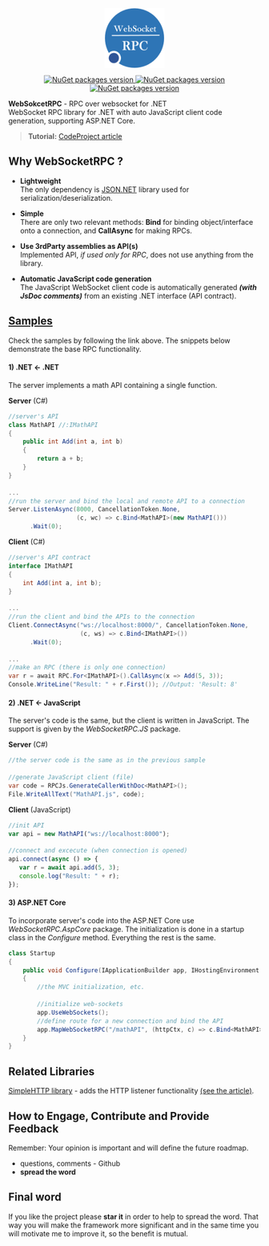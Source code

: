 <p align="center">
    <img src="Deploy/Logo/Logo-big.png" alt="WebSocketRPC logo" width="120" align="center" />
</p>

<p align="center">
    <a href="https://www.nuget.org/packages/WebsocketRPC.Standalone/"> <img src="https://img.shields.io/badge/WebSokcetRPC.Standalone-v1.x-blue.svg?style=flat-square" alt="NuGet packages version"/>  </a>
    <a href="https://www.nuget.org/packages/WebsocketRPC.JS/"> <img src="https://img.shields.io/badge/WebSokcetRPC.JS-v1.x-blue.svg?style=flat-square" alt="NuGet packages version"/>  </a>
    <a href="https://www.nuget.org/packages/WebsocketRPC.AspCore/"> <img src="https://img.shields.io/badge/WebSokcetRPC.AspCore-v1.x-blue.svg?style=flat-square" alt="NuGet packages version"/>  </a>
</p>

**WebSokcetRPC** - RPC over websocket for .NET    
WebSocket RPC library for .NET with auto JavaScript client code generation, supporting ASP.NET Core.

 > **Tutorial:** <a href="https://www.codeproject.com/Articles/1210957/Introducing-Lightweight-WebSocket-RPC-Library-for" target="_blank">CodeProject article</a>


## Why WebSocketRPC ?

+ **Lightweight**   
The only dependency is <a href="https://www.newtonsoft.com/json">JSON.NET</a> library used for serialization/deserialization.

+ **Simple**   
There are only two relevant methods: **Bind** for binding object/interface onto a connection, and **CallAsync** for making RPCs.

+ **Use 3rdParty assemblies as API(s)**   
Implemented API, *if used only for RPC*, does not use anything from the library.

+ **Automatic JavaScript code generation**  
 The JavaScript WebSocket client code is automatically generated **_(with JsDoc comments)_** from an existing .NET interface (API contract).

 
## <a href="Samples/"> Samples</a>

Check the samples by following the link above. The snippets below demonstrate the base RPC functionality.

#### 1) .NET <- .NET
The server implements a math API containing a single function.

**Server** (C#)
 ``` csharp
//server's API
class MathAPI //:IMathAPI
{
     public int Add(int a, int b)
     {
         return a + b;
     }
}

...
//run the server and bind the local and remote API to a connection
Server.ListenAsync(8000, CancellationToken.None, 
                    (c, wc) => c.Bind<MathAPI>(new MathAPI()))
       .Wait(0);
 ``` 
 
**Client** (C#)
``` csharp
//server's API contract
interface IMathAPI
{
    int Add(int a, int b);
}

...
//run the client and bind the APIs to the connection
Client.ConnectAsync("ws://localhost:8000/", CancellationToken.None, 
                    (c, ws) => c.Bind<IMathAPI>())
      .Wait(0);
      
...
//make an RPC (there is only one connection)
var r = await RPC.For<IMathAPI>().CallAsync(x => Add(5, 3)); 
Console.WriteLine("Result: " + r.First()); //Output: 'Result: 8'
 ``` 

#### 2) .NET <- JavaScript
The server's code is the same, but the client is written in JavaScript. The support is given by the *WebSocketRPC.JS* package.

**Server** (C#)
 ``` csharp
//the server code is the same as in the previous sample

//generate JavaScript client (file)
var code = RPCJs.GenerateCallerWithDoc<MathAPI>();
File.WriteAllText("MathAPI.js", code);
 ``` 

 **Client** (JavaScript)
  ``` javascript
//init API
var api = new MathAPI("ws://localhost:8000");

//connect and excecute (when connection is opened)
api.connect(async () => {
     var r = await api.add(5, 3);
     console.log("Result: " + r);
});
 ``` 
 
#### 3) ASP.NET Core
To incorporate server's code into the ASP.NET Core use *WebSocketRPC.AspCore* package. The initialization is done in a startup class in the *Configure* method. Everything the rest is the same.

 ``` csharp
class Startup
{
     public void Configure(IApplicationBuilder app, IHostingEnvironment env) 
     {
         //the MVC initialization, etc.

         //initialize web-sockets
         app.UseWebSockets();
         //define route for a new connection and bind the API
         app.MapWebSocketRPC("/mathAPI", (httpCtx, c) => c.Bind<MathAPI>(new MathAPI()));
     }
}  
 ```
  
## Related Libraries
<a href="https://github.com/dajuric/simple-http" target="_blank">SimpleHTTP library</a> - adds the HTTP listener functionality <a href="https://www.codeproject.com/Articles/1210957/Introducing-Lightweight-WebSocket-RPC-Library-for#httpSupport">(see the article)</a>.


## How to Engage, Contribute and Provide Feedback  
Remember: Your opinion is important and will define the future roadmap.
+ questions, comments - Github
+ **spread the word** 

## Final word
If you like the project please **star it** in order to help to spread the word. That way you will make the framework more significant and in the same time you will motivate me to improve it, so the benefit is mutual.
